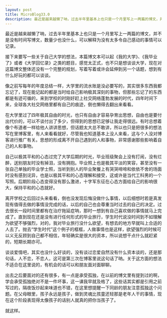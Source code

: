 ```yaml
---
layout: post
title: MicroBlog33.0
description: 最近是越来越懒了呐，过去半年里基本上也只是一个月里写上一两篇的博文，并不是没有时间写博文，数量少也没什么，可以解释为没有太多令自己感动的事情可以记录。
---
```


最近是越来越懒了呐，过去半年里基本上也只是一个月里写上一两篇的博文，并不是没有时间写博文，数量少也没什么，可以解释为没有太多令自己感动的事情可以记录。

接下来要写一些关于自己大学的想法，本篇博文本可以起《我的大学》、《我毕业了》或者《大学回忆录》之类的题目，感觉太正式，也不只是想谈谈大学，现在对这篇博文整体还没有一个完整的规划，写着写着或许会延伸到另一个话题，想到有什么好玩的都可以谈谈。

像之前写每年的年度总结一样，大学里的流水账是没必要写的，其实很多东西我都忘记了，现在能记起的都是当时给自己影响极其深刻的事物，但那些忘记了的东西都是有迹可循的，来到学校的时刚好赶上社交网络蓬勃发展的时代，四年时间下来，全球各大社交网络里都有自己的痕迹，倒也懒得去翻出来看看。

在大学里过了四年极其自由的时光，也只有自由才容易孕育出思想，自由也是要付出代价的，可以不谈付出了多少，但得到的思想已足够让我走得很远。有时总想着像个布道者一样给他人讲讲思想，但话题太大总不敢讲，所以也只是把很多的想法写在里博客里，有人来看看就好，尽管我也知道基本上没人来看，这与个人没对博客进行推广有关。思想的形成离不开自己遇到的人和事物，非常感谢那些影响着自己的人和事物。

自己以极其平和的心态过完了大学后期的时光，毕业班级聚会上没有打闹，没有烂醉，送别朋友时没有掉泪，没有拥抱。毕业照上也是极其平淡的笑容，甚至没有一张自己单独的毕业学士照，当听到别人的毕业聚餐上有哭哭啼啼和依依不舍的场面时没有感到诧异，也是以极其平和的心态理解和接受，这或许是当代工科男的一个写照。后期阶段心态变得没有那么激进，十字军东征在心态方面给自己的影响很大，保持平和的心态就好。

离开学校之后回过头来看看，倒也没发现后悔没做什么事情，以后细想时若是真发现有值得去做的事情没完成的话，以后的自己也会尊重当时过去的自己的决定。过去很长一段时间里都有在治疗拖延症呐，那时一想到有自己喜欢做的事情就马上完成了。直到现在还是没有进行任何形式的毕业旅行，学生时代说没时间到不如理解为欲望不够强烈，对的，我对毕业旅行没什么欲望，有想去的地方早就叫上合适的人去了。抛去“学生时代”这个例子的框框，人做事情也是这样，欲望强烈的时候可以义无反顾到自己都不相信，年轻确实是很大的资本，所以说想干点什么就赶紧的，短期长期亦可。

谈谈爱情吧，其实也没什么好谈的，没有谈过恋爱自然没有什么资本谈的，还是那句话，人不恋，不恋人，这可是第三次在博客里说这句话了呐。关于这方面的想法不适合在这里说的，有机会的话可以和朋友面对面聊聊。

出去之后要面对的还有很多，有一点是承受孤独，在以前的博文里有提到过的啊，学会承受孤独绝对不是一件坏事，这一课我早就及格了，这些话其实都是引用之前写过的，隔夜饭炒起来味道也不错，在这里想提醒一下同龄的朋友注意孤独这个问题。在父母眼里，孩子永远是孩子，做到灵魂比孩童还轻那是老年人干的事情，现在这个阶段表现得太像孩子的话别人就真的把你当孩子了。

就这样。